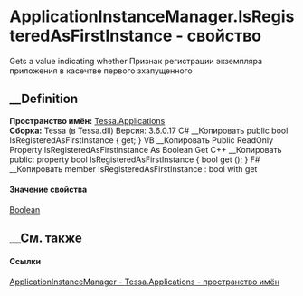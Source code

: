 # ApplicationInstanceManager.IsRegisteredAsFirstInstance - свойство
Gets a value indicating whether Признак регистрации экземпляра приложения в
касечтве первого зхапущенного
## __Definition
 **Пространство имён:** [Tessa.Applications](N_Tessa_Applications.htm)  
 **Сборка:** Tessa (в Tessa.dll) Версия: 3.6.0.17
C# __Копировать
     public bool IsRegisteredAsFirstInstance { get; }
VB __Копировать
     Public ReadOnly Property IsRegisteredAsFirstInstance As Boolean
    	Get
C++ __Копировать
     public:
    property bool IsRegisteredAsFirstInstance {
    	bool get ();
    }
F# __Копировать
     member IsRegisteredAsFirstInstance : bool with get
#### Значение свойства
[Boolean](https://learn.microsoft.com/dotnet/api/system.boolean)
##  __См. также
#### Ссылки
[ApplicationInstanceManager -
](T_Tessa_Applications_ApplicationInstanceManager.htm)
[Tessa.Applications - пространство имён](N_Tessa_Applications.htm)
